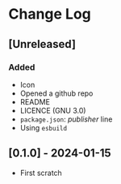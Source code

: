 # Change Log

<!--
## [version.subversion.fix] - yyyy-month-day

### Added

- An add

### Fixed
### Changed
### Removed
-->

## [Unreleased]

### Added

- Icon
- Opened a github repo
- README
- LICENCE (GNU 3.0)
- `package.json`: _publisher_ line
- Using `esbuild`

## [0.1.0] - 2024-01-15

- First scratch
